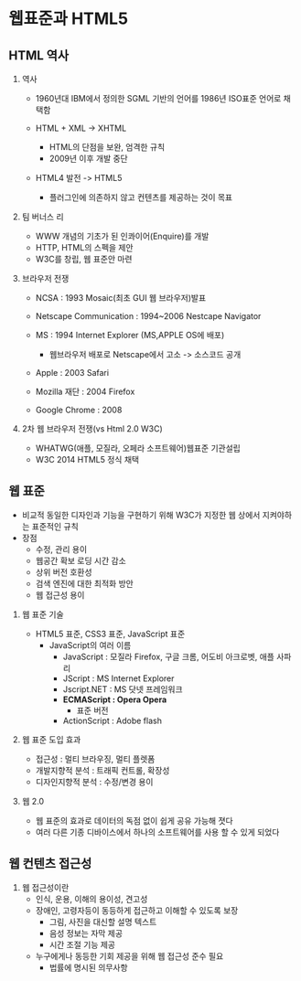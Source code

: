 # 웹표준과 HTML5
## HTML 역사
1. 역사
    - 1960년대 IBM에서 정의한 SGML 기반의 언어를 1986년 ISO표준 언어로 채택함
    
    - HTML + XML -> XHTML 
        - HTML의 단점을 보완, 엄격한 규칙
        - 2009년 이후 개발 중단 
    
    - HTML4 발전 -> HTML5
        - 플러그인에 의존하지 않고 컨텐츠를 제공하는 것이 목표

2. 팀 버너스 리
    - WWW 개념의 기초가 된 인콰이어(Enquire)를 개발
    - HTTP, HTML의 스펙을 제안
    - W3C를 창립, 웹 표준안 마련

3. 브라우저 전쟁
    - NCSA : 1993 Mosaic(최초 GUI 웹 브라우저)발표
    - Netscape Communication : 1994~2006 Nestcape Navigator 
    - MS : 1994 Internet Explorer (MS,APPLE OS에 배포)
        - 웹브라우저 배포로 Netscape에서 고소 -> 소스코드 공개
        
    - Apple : 2003 Safari
    - Mozilla 재단 : 2004 Firefox 
    - Google Chrome : 2008

4. 2차 웹 브라우저 전쟁(vs Html 2.0 W3C)
    - WHATWG(애플, 모질라, 오페라 소프트웨어)웹표준 기관설립
    - W3C 2014 HTML5 정식 채택

## 웹 표준 
- 비교적 동일한 디자인과 기능을 구현하기 위해 W3C가 지정한 웹 상에서 지켜야하는 표준적인 규칙
- 장점
    - 수정, 관리 용이
    - 웹공간 확보 로딩 시간 감소
    - 상위 버전 호환성
    - 검색 엔진에 대한 최적화 방안
    - 웹 접근성 용이

1. 웹 표준 기술
    - HTML5 표준, CSS3 표준, JavaScript 표준
        - JavaScript의 여러 이름
            - JavaScript : 모질라 Firefox, 구글 크롬, 어도비 아크로벳, 애플 사파리
            - JScript : MS Internet Explorer
            - Jscript.NET : MS 닷넷 프레임워크
            - **ECMAScript : Opera Opera**
                - 표준 버전
            - ActionScript : Adobe flash
        
2. 웹 표준 도입 효과
    - 접근성 : 멀티 브라우징, 멀티 플렛폼
    - 개발지향적 분석 : 트래픽 컨트롤, 확장성
    - 디자인지향적 분석 : 수정/변경 용이

3. 웹 2.0
    - 웹 표준의 효과로 데이터의 독점 없이 쉽게 공유 가능해 졋다
    - 여러 다른 기종 디바이스에서 하나의 소프트웨어를 사용 할 수 있게 되었다
        
## 웹 컨텐츠 접근성
1. 웹 접근성이란
    - 인식, 운용, 이해의 용이성, 견고성
    - 장애인, 고령자등이 동등하게 접근하고 이해할 수 있도록 보장
        - 그림, 사진을 대신할 설명 텍스트
        - 음성 정보는 자막 제공
        - 시간 조절 기능 제공
    - 누구에게나 동등한 기회 제공을 위해 웹 접근성 준수 필요
        - 법률에 명시된 의무사항
    
